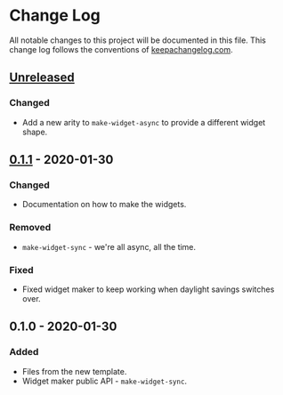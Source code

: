 # Change Log
All notable changes to this project will be documented in this file. This change log follows the conventions of [keepachangelog.com](http://keepachangelog.com/).

## [Unreleased]
### Changed
- Add a new arity to `make-widget-async` to provide a different widget shape.

## [0.1.1] - 2020-01-30
### Changed
- Documentation on how to make the widgets.

### Removed
- `make-widget-sync` - we're all async, all the time.

### Fixed
- Fixed widget maker to keep working when daylight savings switches over.

## 0.1.0 - 2020-01-30
### Added
- Files from the new template.
- Widget maker public API - `make-widget-sync`.

[Unreleased]: https://github.com/your-name/mazepractice/compare/0.1.1...HEAD
[0.1.1]: https://github.com/your-name/mazepractice/compare/0.1.0...0.1.1
